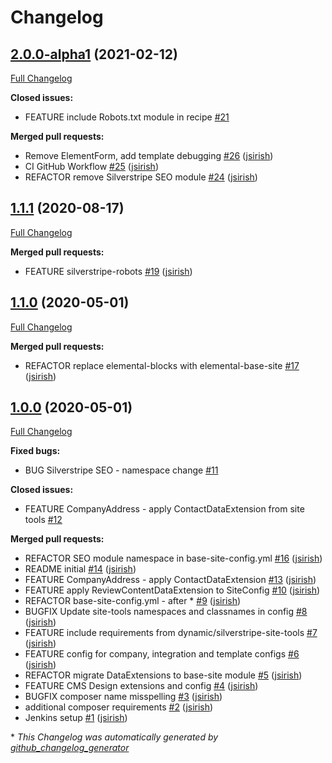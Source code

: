 # Changelog

## [2.0.0-alpha1](https://github.com/dynamic/recipe-silverstripe-base-site/tree/2.0.0-alpha1) (2021-02-12)

[Full Changelog](https://github.com/dynamic/recipe-silverstripe-base-site/compare/1.1.1...2.0.0-alpha1)

**Closed issues:**

- FEATURE include Robots.txt module in recipe [\#21](https://github.com/dynamic/recipe-silverstripe-base-site/issues/21)

**Merged pull requests:**

- Remove ElementForm, add template debugging [\#26](https://github.com/dynamic/recipe-silverstripe-base-site/pull/26) ([jsirish](https://github.com/jsirish))
- CI GitHub Workflow [\#25](https://github.com/dynamic/recipe-silverstripe-base-site/pull/25) ([jsirish](https://github.com/jsirish))
- REFACTOR remove Silverstripe SEO module [\#24](https://github.com/dynamic/recipe-silverstripe-base-site/pull/24) ([jsirish](https://github.com/jsirish))

## [1.1.1](https://github.com/dynamic/recipe-silverstripe-base-site/tree/1.1.1) (2020-08-17)

[Full Changelog](https://github.com/dynamic/recipe-silverstripe-base-site/compare/1.1.0...1.1.1)

**Merged pull requests:**

- FEATURE silverstripe-robots [\#19](https://github.com/dynamic/recipe-silverstripe-base-site/pull/19) ([jsirish](https://github.com/jsirish))

## [1.1.0](https://github.com/dynamic/recipe-silverstripe-base-site/tree/1.1.0) (2020-05-01)

[Full Changelog](https://github.com/dynamic/recipe-silverstripe-base-site/compare/1.0.0...1.1.0)

**Merged pull requests:**

- REFACTOR replace elemental-blocks with elemental-base-site [\#17](https://github.com/dynamic/recipe-silverstripe-base-site/pull/17) ([jsirish](https://github.com/jsirish))

## [1.0.0](https://github.com/dynamic/recipe-silverstripe-base-site/tree/1.0.0) (2020-05-01)

[Full Changelog](https://github.com/dynamic/recipe-silverstripe-base-site/compare/5ee8104401ec46281f5c940477aad4796d464ac8...1.0.0)

**Fixed bugs:**

- BUG Silverstripe SEO - namespace change [\#11](https://github.com/dynamic/recipe-silverstripe-base-site/issues/11)

**Closed issues:**

- FEATURE CompanyAddress - apply ContactDataExtension from site tools [\#12](https://github.com/dynamic/recipe-silverstripe-base-site/issues/12)

**Merged pull requests:**

- REFACTOR SEO module namespace in base-site-config.yml [\#16](https://github.com/dynamic/recipe-silverstripe-base-site/pull/16) ([jsirish](https://github.com/jsirish))
- README initial [\#14](https://github.com/dynamic/recipe-silverstripe-base-site/pull/14) ([jsirish](https://github.com/jsirish))
- FEATURE CompanyAddress - apply ContactDataExtension [\#13](https://github.com/dynamic/recipe-silverstripe-base-site/pull/13) ([jsirish](https://github.com/jsirish))
- FEATURE apply ReviewContentDataExtension to SiteConfig [\#10](https://github.com/dynamic/recipe-silverstripe-base-site/pull/10) ([jsirish](https://github.com/jsirish))
- REFACTOR base-site-config.yml - after \* [\#9](https://github.com/dynamic/recipe-silverstripe-base-site/pull/9) ([jsirish](https://github.com/jsirish))
- BUGFIX Update site-tools namespaces and classnames in config [\#8](https://github.com/dynamic/recipe-silverstripe-base-site/pull/8) ([jsirish](https://github.com/jsirish))
- FEATURE include requirements from dynamic/silverstripe-site-tools [\#7](https://github.com/dynamic/recipe-silverstripe-base-site/pull/7) ([jsirish](https://github.com/jsirish))
- FEATURE config for company, integration and template configs [\#6](https://github.com/dynamic/recipe-silverstripe-base-site/pull/6) ([jsirish](https://github.com/jsirish))
- REFACTOR migrate DataExtensions to base-site module [\#5](https://github.com/dynamic/recipe-silverstripe-base-site/pull/5) ([jsirish](https://github.com/jsirish))
- FEATURE CMS Design extensions and config [\#4](https://github.com/dynamic/recipe-silverstripe-base-site/pull/4) ([jsirish](https://github.com/jsirish))
- BUGFIX composer name misspelling [\#3](https://github.com/dynamic/recipe-silverstripe-base-site/pull/3) ([jsirish](https://github.com/jsirish))
- additional composer requirements [\#2](https://github.com/dynamic/recipe-silverstripe-base-site/pull/2) ([jsirish](https://github.com/jsirish))
- Jenkins setup [\#1](https://github.com/dynamic/recipe-silverstripe-base-site/pull/1) ([jsirish](https://github.com/jsirish))



\* *This Changelog was automatically generated by [github_changelog_generator](https://github.com/github-changelog-generator/github-changelog-generator)*
